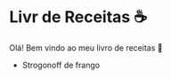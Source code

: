 # Livr de Receitas :coffee:

Olá! Bem vindo ao meu livro de receitas :wave:

- Strogonoff de frango
